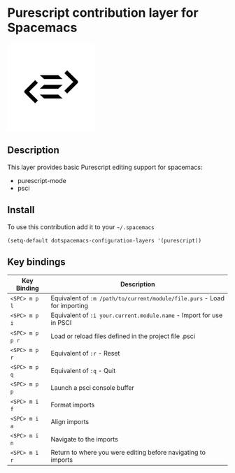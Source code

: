 # Purescript contribution layer for Spacemacs

![logo](img/purescript-logo.png)

## Description

This layer provides basic Purescript editing support for spacemacs:
- purescript-mode
- psci

## Install

To use this contribution add it to your `~/.spacemacs`

```elisp
(setq-default dotspacemacs-configuration-layers '(purescript))
```

## Key bindings

Key Binding      | Description
-----------------|------------------------------------------------------------
`<SPC> m p l`    | Equivalent of `:m /path/to/current/module/file.purs` - Load <file> for importing
`<SPC> m p i`    | Equivalent of `:i your.current.module.name` - Import <module> for use in PSCI
`<SPC> m p p r`  | Load or reload files defined in the project file .psci
`<SPC> m p r`    | Equivalent of `:r` - Reset
`<SPC> m p q`    | Equivalent of `:q` - Quit
`<SPC> m p p`    | Launch a psci console buffer
`<SPC> m i f`    | Format imports
`<SPC> m i a`    | Align imports
`<SPC> m i n`    | Navigate to the imports
`<SPC> m i r`    | Return to where you were editing before navigating to imports

